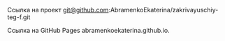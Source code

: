 
Ссылка на проект
git@github.com:AbramenkoEkaterina/zakrivayuschiy-teg-f.git

Ссылка на GitHub Pages
abramenkoekaterina.github.io.